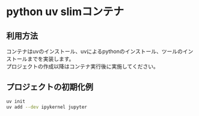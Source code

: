# python uv slimコンテナ

## 利用方法

コンテナはuvのインストール、uvによるpythonのインストール、ツールのインストールまでを実装します。   
プロジェクトの作成以降はコンテナ実行後に実施してください。

## プロジェクトの初期化例

```bash
uv init
uv add --dev ipykernel jupyter
```